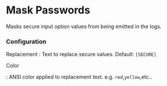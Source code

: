 # Mask Passwords

Masks secure input option values from being emitted in the logs.

### Configuration

Replacement
: Text to replace secure values. Default: `[SECURE]`

Color

: ANSI color applied to replacement text. e.g. `red`,`yellow`,etc..
